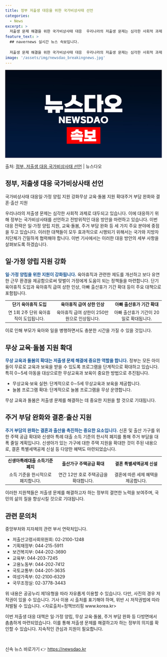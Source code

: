 ```yaml
---
title: 정부 저출생 대응을 위한 국가비상사태 선언
categories:
  - News
excerpt: >
  저출생 문제 해결을 위한 국가비상사태 대응  우리나라의 저출생 문제는 심각한 사회적 과제로 대두되고 있습니다…
feature_text: >
  ## navernews 실시간 뉴스 속보입니다.

  저출생 문제 해결을 위한 국가비상사태 대응  우리나라의 저출생 문제는 심각한 사회적 과제로 대두되고 있습니다…
image: '/assets/img/newsdao_breakingnews.jpg'
---
```


![뉴스다오 속보](/assets/img/newsdao_breakingnews.jpg)

<p>출처: <a href="https://newsdao.kr/4323" rel="dofollow">정부, 저출생 대응 국가비상사태 선언</a> | 뉴스다오</p>

<h2 data-ke-size="size26">정부, 저출생 대응 국가비상사태 선언</h2>
국가비상사태 대응일·가정 양립 지원 강화무상 교육·돌봄 지원 확대주거 부담 완화와 결혼·출산 지원

<p data-ke-size="size16">우리나라의 저출생 문제는 심각한 사회적 과제로 대두되고 있습니다. 이에 대응하기 위해 정부는 국가비상사태를 선언하고 전방위적인 대응 방안을 마련하고 있습니다. 이번 대응 전략은 일·가정 양립 지원, 교육·돌봄, 주거 부담 완화 등 세 가지 주요 분야에 중점을 두고 있습니다. 이러한 대책들이 모두 효과적으로 시행되기 위해서는 국가와 지방자치단체가 긴밀하게 협력해야 합니다. 이번 기사에서는 이러한 대응 방안의 세부 사항을 살펴보도록 하겠습니다.</p>

<h2 data-ke-size="size24">일·가정 양립 지원 강화</h2>
<b><span style="color: #1a5490;">일·가정 양립을 위한 지원이 강화됩니다.</span></b>
육아휴직과 관련한 제도를 개선하고 보다 유연한 근무 환경을 제공함으로써 맞벌이 가정에게 도움이 되는 정책들을 마련합니다. 단기 육아휴직 도입과 육아휴직 급여 상한 인상, 아빠 출산휴가 기간 확대 등이 주요 대책으로 포함됩니다.

<table>
	<tr>
		<td style="text-align: center; height: 17px;"><b>단기 육아휴직 도입</b></td>
		<td style="text-align: center; height: 17px;"><b>육아휴직 급여 상한 인상</b></td>
		<td style="text-align: center; height: 17px;"><b>아빠 출산휴가 기간 확대</b></td>
	</tr>
	<tr>
		<td style="text-align: center; height: 17px;">연 1회 2주 단위 육아휴직이 도입됩니다.</td>
		<td style="text-align: center; height: 17px;">육아휴직 급여 상한이 250만 원으로 인상됩니다.</td>
		<td style="text-align: center; height: 17px;">아빠 출산휴가 기간이 20일로 확대됩니다.</td>
	</tr>
</table>

<p data-ke-size="size16">이로 인해 부모가 육아와 일을 병행하면서도 충분한 시간을 가질 수 있을 것입니다.</p>

<h2 data-ke-size="size24">무상 교육·돌봄 지원 확대</h2>
<b><span style="color: #1a5490;">무상 교육과 돌봄의 확대는 저출생 문제 해결에 중요한 역할을 합니다.</span></b>
정부는 모든 아이들이 무료로 교육과 보육을 받을 수 있도록 프로그램을 단계적으로 확대하고 있습니다. 특히 0∼5세 아동을 대상으로한 무상교육과 보육이 중요한 방법으로 추진됩니다.

<ul>
	<li>무상교육·보육 실현: 단계적으로 0∼5세 무상교육과 보육을 제공합니다.</li>
	<li>늘봄 프로그램 확대: 단계적으로 늘봄 프로그램을 무상 운영합니다.</li>
</ul>

<p data-ke-size="size16">무상 교육과 돌봄은 저출생 문제를 해결하는 데 중요한 지원을 할 것으로 기대됩니다.</p>

<h2 data-ke-size="size24">주거 부담 완화와 결혼·출산 지원</h2>
<b><span style="color: #1a5490;">주거 부담의 완화는 결혼과 출산을 촉진하는 중요한 요소입니다.</span></b>
신혼 및 출산 가구를 위한 주택 공급 확대와 신생아 특례 대출 소득 기준의 한시적 폐지를 통해 주거 부담을 대폭 줄일 계획입니다. 신생아가 있는 가구에 대한 주택 지원을 확대한 것이 주된 내용으로, 결혼 특별세액공제 신설 등 다양한 혜택도 마련되었습니다.

<table>
	<tr>
		<td style="text-align: center; height: 17px;"><b>신생아특례대출 소득기준 폐지</b></td>
		<td style="text-align: center; height: 17px;"><b>출산가구 주택공급 확대</b></td>
		<td style="text-align: center; height: 17px;"><b>결혼 특별세액공제 신설</b></td>
	</tr>
	<tr>
		<td style="text-align: center; height: 17px;">소득 기준을 한시적으로 폐지합니다.</td>
		<td style="text-align: center; height: 17px;">연간 12만 호로 주택공급을 확대합니다.</td>
		<td style="text-align: center; height: 17px;">결혼에 따른 세제 혜택을 제공합니다.</td>
	</tr>
</table>

<p data-ke-size="size16">이러한 지원책들은 저출생 문제를 해결하고자 하는 정부의 결연한 노력을 보여주며, 국민의 삶의 질을 향상시킬 것으로 기대됩니다.</p>

<h2 data-ke-size="size24">관련 문의처</h2>
중앙부처와 지자체의 관련 부서 연락처입니다.
<ul>
	<li>저출산고령사회위원회: 02-2100-1248</li>
	<li>기획재정부: 044-215-5911</li>
	<li>보건복지부: 044-202-3690</li>
	<li>교육부: 044-203-7245</li>
	<li>고용노동부: 044-202-7412</li>
	<li>국토교통부: 044-201-3635</li>
	<li>여성가족부: 02-2100-6329</li>
	<li>국무조정실: 02-3778-3443</li>
</ul>

<p data-ke-size="size16">위 내용은 공공누리 제1유형을 따라 자유롭게 이용할 수 있습니다. 다만, 사진의 경우 저작권이 있을 수 있습니다. 기사 이용 시 출처를 표기해야 하며, 위반 시 저작권법에 따라 처벌될 수 있습니다. <자료출처=정책브리핑 www.korea.kr></p>

<p data-ke-size="size16">이번 저출생 대응 대책은 일·가정 양립, 무상 교육·돌봄, 주거 부담 완화 등 다방면에서 촘촘하게 마련되었습니다. 이를 통해 저출생 문제를 해결하고자 하는 정부의 의지를 확인할 수 있습니다. 지속적인 관심과 지원이 필요합니다.</p>

<p data-ke-size="size16">&nbsp;</p> 

신속 뉴스 바로가기 👉 <a href="https://newsdao.kr" rel="dofollow">https://newsdao.kr</a>


